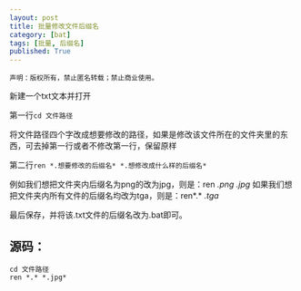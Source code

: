 ```yaml
---
layout: post
title: 批量修改文件后缀名
category: [bat]
tags: [批量, 后缀名]
published: True
---
```



`声明：版权所有，禁止匿名转载；禁止商业使用。`


新建一个txt文本并打开

第一行`cd 文件路径`

将文件路径四个字改成想要修改的路径，如果是修改该文件所在的文件夹里的东西，可去掉第一行或者不修改第一行，保留原样

第二行`ren *.想要修改的后缀名* *.想修改成什么样的后缀名*`

例如我们想把文件夹内后缀名为png的改为jpg，则是：ren *.png* *.jpg*
如果我们想把文件夹内所有文件的后缀名均改为tga，则是：ren*.* *.tga*

最后保存，并将该.txt文件的后缀名改为.bat即可。

## 源码：

	cd 文件路径
	ren *.* *.jpg* 


